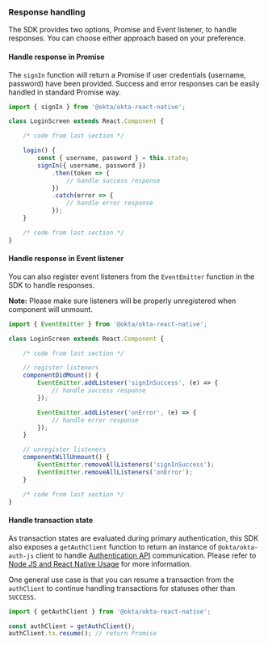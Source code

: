 ### Response handling

The SDK provides two options, Promise and Event listener, to handle responses. You can choose either approach based on your preference.

#### Handle response in Promise

The `signIn` function will return a Promise if user credentials (username, password) have been provided. Success and error responses can be easily handled in standard Promise way.

```javascript
import { signIn } from '@okta/okta-react-native';

class LoginScreen extends React.Component {

    /* code from last section */

    login() {
        const { username, password } = this.state;
        signIn({ username, password })
            .then(token => {
                // handle success response
            })
            .catch(error => {
                // handle error response
            });
    }

    /* code from last section */
}
```

#### Handle response in Event listener

You can also register event listeners from the `EventEmitter` function in the SDK to handle responses.

**Note:** Please make sure listeners will be properly unregistered when component will unmount.

```javascript
import { EventEmitter } from '@okta/okta-react-native';

class LoginScreen extends React.Component {

    /* code from last section */

    // register listeners
    componentDidMount() {
        EventEmitter.addListener('signInSuccess', (e) => {
            // handle success response
        });

        EventEmitter.addListener('onError', (e) => {
            // handle error response
        });
    }

    // unregister listeners
    componentWillUnmount() {
        EventEmitter.removeAllListeners('signInSuccess');
        EventEmitter.removeAllListeners('onError');
    }

    /* code from last section */
}
```

#### Handle transaction state

As transaction states are evaluated during primary authentication, this SDK also exposes a `getAuthClient` function to return an instance of `@okta/okta-auth-js` client to handle [Authentication API](/docs/reference/api/authn/) communication. Please refer to [Node JS and React Native Usage](https://github.com/okta/okta-auth-js#node-js-and-react-native-usage) for more information.

One general use case is that you can resume a transaction from the `authClient` to continue handling transactions for statuses other than `SUCCESS`.

```javascript
import { getAuthClient } from '@okta/okta-react-native';

const authClient = getAuthClient();
authClient.tx.resume(); // return Promise
```

